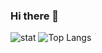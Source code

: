 ### Hi there 👋

<!--
**Jiangshan00001/Jiangshan00001** is a ✨ _special_ ✨ repository because its `README.md` (this file) appears on your GitHub profile.

Here are some ideas to get you started:

- 🔭 I’m currently working on ...
- 🌱 I’m currently learning ...
- 👯 I’m looking to collaborate on ...
- 🤔 I’m looking for help with ...
- 💬 Ask me about ...
- 📫 How to reach me: ...
- 😄 Pronouns: ...
- ⚡ Fun fact: ...
-->

![stat](https://github-readme-stats.vercel.app/api?username=jiangshan00001)
![Top Langs](https://github-readme-stats.vercel.app/api/top-langs/?username=jiangshan00001&layout=compact)

